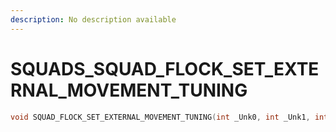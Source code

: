 ```yaml
---
description: No description available 
---
```


# SQUADS\_SQUAD_FLOCK_SET_EXTERNAL_MOVEMENT_TUNING

```cpp
void SQUAD_FLOCK_SET_EXTERNAL_MOVEMENT_TUNING(int _Unk0, int _Unk1, int _Unk2, int _Unk3, int _Unk4);
```